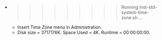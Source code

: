 * >>>>>>>>> Running inst-std-system-time-zone.sh ...
  * Insert Time Zone menu in Administration.
  * Disk size = 3717176K. Space Used = 4K. Runtime = 00:00:00:00.

